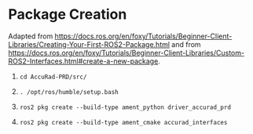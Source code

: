 # Package Creation

Adapted from https://docs.ros.org/en/foxy/Tutorials/Beginner-Client-Libraries/Creating-Your-First-ROS2-Package.html and from https://docs.ros.org/en/foxy/Tutorials/Beginner-Client-Libraries/Custom-ROS2-Interfaces.html#create-a-new-package.

1) `cd AccuRad-PRD/src/`

2) `. /opt/ros/humble/setup.bash`

3) `ros2 pkg create --build-type ament_python driver_accurad_prd`

4) `ros2 pkg create --build-type ament_cmake accurad_interfaces`